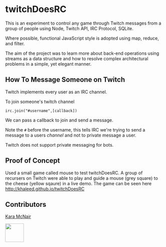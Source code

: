 # twitchDoesRC

This is an experiment to control any game through Twitch messages from a group of people using Node, Twitch API, IRC Protocol, SQLite. 

Where possible, functional JavaScript style is adopted using map, reduce, and filter. 

The aim of the project was to learn more about back-end operations using streams as a data structure and how to resolve complex architectural problems in a simple, yet elegant manner. 

## How To Message Someone on Twitch

Twitch implements every user as an IRC channel.

To join someone's twitch channel

`irc.join("#username",[callback])`

We can pass a callback to join and send a message. 

Note the `#` before the username, this tells IRC we're trying to send a message to a users *channel* and not to private message a user.

Twitch does not support private messaging for bots. 

## Proof of Concept

Used a small game called mouse to test twitchDoesRC. A group of recursers on Twitch were able to play and guide a mouse (grey square) to the cheese (yellow sqaure) in a live demo. The game can be seen here http://khaleed.github.io/twitchDoesRC

## Contributors

[Kara McNair](https://github.com/karamcnair)

<a href='http://www.recurse.com' title='Made with love at the Recurse Center'><img src='https://cloud.githubusercontent.com/assets/2883345/11322972/9e553260-910b-11e5-8de9-a5bf00c352ef.png' height='59px'/></a>

